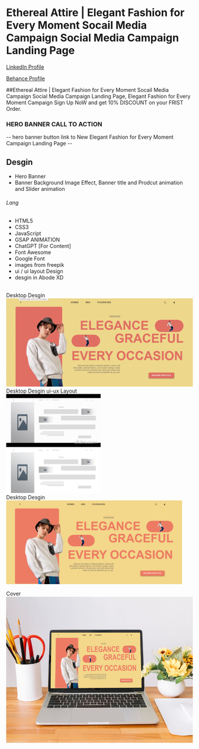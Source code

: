 # Ethereal Attire | Elegant Fashion for Every Moment Socail Media Campaign  Social Media Campaign Landing Page
<a href="https://www.linkedin.com/in/dharmendraverma95/" target="_blank">LinkedIn Profile </a>

<a href="https://www.behance.net/dhirukumar" target="_blank">Behance Profile </a>

##Ethereal Attire | Elegant Fashion for Every Moment Socail Media Campaign  Social Media Campaign Landing Page, Elegant Fashion for Every Moment Campaign Sign Up NoW and get 10% DISCOUNT on your FRIST Order.

### HERO BANNER CALL TO ACTION
-- hero banner button link to New Elegant Fashion for Every Moment Campaign Landing Page --

## Desgin 
<ul>
  <li>Hero Banner</li>
  <li>Banner Background Image Effect, Banner title and Prodcut animation and Slider animation </li>
</ul>



###### Lang
<ul>
  <li>HTML5</li>
  <li>CSS3</li>
  <li>JavaScript</li>
  <li>GSAP ANIMATION</li>
  <li>ChatGPT [For Content]</li>
  <li>Font Awesome</li>
  <li>Google Font</li>
  <li>images from freepik</li>
  <li>ui / ui layout Design</li>
  <li>desgin in Abode XD</li>
</ul>


<br>
<span>Desktop Desgin</span><br/>
<a href="" target="_blank" >
<img src="./img/landing-page.gif" width="575px"/>
</a>

 <br />
<span>Desktop Desgin ui-ux Layout</span><br/>
<a href="" target="_blank" >
<img src="./img/ui-ux-layout-design.gif" width="255px"/>
</a>
<a href="" target="_blank" >
<img src="./img/ui-ux-layout-design.png" width="255px"/>
</a>
 <br />
<span>Desktop Desgin</span><br/>
<a href="" target="_blank" >
<img src="./img/landing-page.png" width="475px"/>
</a>

<span>Cover</span><br/>
<a href="" target="_blank" >
<img src="./img/cover.png" width="575px"/>
</a>




